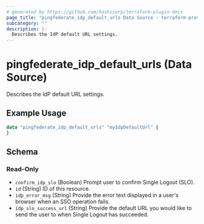 ```yaml
---
# generated by https://github.com/hashicorp/terraform-plugin-docs
page_title: "pingfederate_idp_default_urls Data Source - terraform-provider-pingfederate"
subcategory: ""
description: |-
  Describes the IdP default URL settings.
---
```


# pingfederate_idp_default_urls (Data Source)

Describes the IdP default URL settings.

## Example Usage

```terraform
data "pingfederate_idp_default_urls" "myIdpDefaultUrl" {
}
```

<!-- schema generated by tfplugindocs -->
## Schema

### Read-Only

- `confirm_idp_slo` (Boolean) Prompt user to confirm Single Logout (SLO).
- `id` (String) ID of this resource.
- `idp_error_msg` (String) Provide the error text displayed in a user's browser when an SSO operation fails.
- `idp_slo_success_url` (String) Provide the default URL you would like to send the user to when Single Logout has succeeded.
